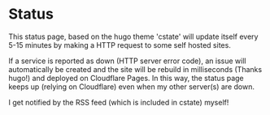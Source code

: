 # Status

This status page, based on the hugo theme 'cstate' will update itself every 5-15 minutes by making a HTTP request to some self hosted sites.

If a service is reported as down (HTTP server error code), an issue will automatically be created and the site will be rebuild in milliseconds (Thanks hugo!) and deployed on Cloudflare Pages.
In this way, the status page keeps up (relying on Cloudflare) even when my other server(s) are down.

I get notified by the RSS feed (which is included in cstate) myself!